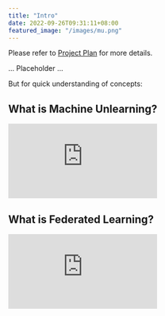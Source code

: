 ```yaml
---
title: "Intro"
date: 2022-09-26T09:31:11+08:00
featured_image: "/images/mu.png"
---
```


<div style="text-align:left;">

Please refer to [Project Plan](https://i.cs.hku.hk/~shuang/fyp-plan.pdf) for more details.

... Placeholder ...

But for quick understanding of concepts:

## What is Machine Unlearning?

<iframe src="https://www.youtube-nocookie.com/embed/xUnMkCB0Gns" class="video" title="YouTube video player" frameborder="0" allow="accelerometer; autoplay; clipboard-write; encrypted-media; gyroscope; picture-in-picture" allowfullscreen></iframe>

## What is Federated Learning?

<iframe src="https://www.youtube-nocookie.com/embed/X8YYWunttOY" class="video" title="YouTube video player" frameborder="0" allow="accelerometer; autoplay; clipboard-write; encrypted-media; gyroscope; picture-in-picture" allowfullscreen></iframe>
</div>
